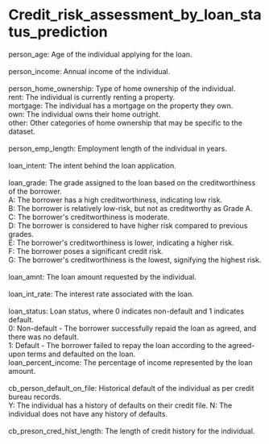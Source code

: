 # Credit_risk_assessment_by_loan_status_prediction

person_age: Age of the individual applying for the loan.<br><br>
person_income: Annual income of the individual.<br><br>
person_home_ownership: Type of home ownership of the individual.<br>
rent: The individual is currently renting a property.<br>
mortgage: The individual has a mortgage on the property they own.<br>
own: The individual owns their home outright.<br>
other: Other categories of home ownership that may be specific to the dataset.<br><br>
person_emp_length: Employment length of the individual in years.<br><br>
loan_intent: The intent behind the loan application.<br><br>
loan_grade: The grade assigned to the loan based on the creditworthiness of the borrower.<br>
A: The borrower has a high creditworthiness, indicating low risk.<br>
B: The borrower is relatively low-risk, but not as creditworthy as Grade A.<br>
C: The borrower's creditworthiness is moderate.<br>
D: The borrower is considered to have higher risk compared to previous grades.<br>
E: The borrower's creditworthiness is lower, indicating a higher risk.<br>
F: The borrower poses a significant credit risk.<br>
G: The borrower's creditworthiness is the lowest, signifying the highest risk.<br><br>
loan_amnt: The loan amount requested by the individual.<br><br>
loan_int_rate: The interest rate associated with the loan.<br><br>
loan_status: Loan status, where 0 indicates non-default and 1 indicates default.<br>
0: Non-default - The borrower successfully repaid the loan as agreed, and there was no default.<br>
1: Default - The borrower failed to repay the loan according to the agreed-upon terms and defaulted on the loan.<br>
loan_percent_income: The percentage of income represented by the loan amount.<br><br>
cb_person_default_on_file: Historical default of the individual as per credit bureau records.<br>
Y: The individual has a history of defaults on their credit file.
N: The individual does not have any history of defaults.<br><br>
cb_preson_cred_hist_length: The length of credit history for the individual.
